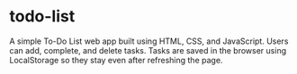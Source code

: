 # todo-list
A simple To-Do List web app built using HTML, CSS, and JavaScript. Users can add, complete, and delete tasks. Tasks are saved in the browser using LocalStorage so they stay even after refreshing the page.
